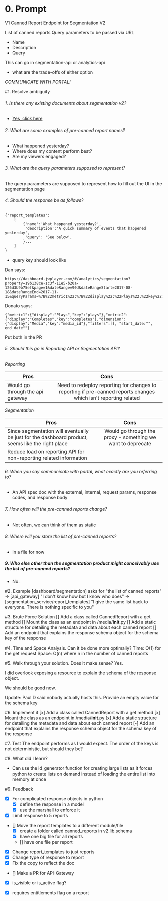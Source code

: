 # 0. Prompt

V1 Canned Report Endpoint for Segmentation V2

List of canned reports
Query parameters to be passed via URL
* Name
* Description
* Query

This can go in segmentation-api or analytics-api
+ what are the trade-offs of either option

*COMMUNICATE WITH PORTAL!*

#1. Resolve ambiguity
###### 1. Is there any existing documents about segmentation v2?
* [Yes, click here](https://jwplayer.atlassian.net/wiki/spaces/AN/pages/70621721/Segmentation+V2) 

###### 2. What are some examples of pre-canned report names?
* What happened yesterday? 
* Where does my content perform best? 
* Are my viewers engaged?

###### 3. *What are the query parameters supposed to represent?*
The query parameters are supposed to represent how to fill out the UI in the segmentation page

###### 4. Should the response be as follows?
```
{'report_templates':
    [
        {'name':'What happened yesterday?', 
         'description':'A quick summary of events that happened yesterday', 
         'query': 'See below',
        }...
    ]
}
```

* query key should look like

Dan says:
```buildoutcfg
https://dashboard.jwplayer.com/#/analytics/segmentation?property=19b138ce-1c3f-11e5-b20a-126d3b9b75ef&page=1&dateRange=90d&dateRangeStart=2017-08-18&dateRangeEnd=2017-11-15&queryParams=%7B%22metric1%22:%7B%22display%22:%22Plays%22,%22key%22:%22plays%22%7D,%22metric2%22:%7B%22display%22:%22Completes%22,%22key%22:%22completes%22%7D,%22dimension%22:%7B%22display%22:%22Media%22,%22key%22:%22media_id%22%7D,%22filters%22:%5B%5D%7D&forceDateRangeUpdate&pageLength=l
```

Donato says:
```buildoutcfg
{"metric1":{"display":"Plays","key":"plays"},"metric2":{"display":"Completes","key":"completes"},"dimension":{"display":"Media","key":"media_id"},"filters":[], "start_date:"", end_date""}
```

Put both in the PR
###### 5. Should this go in Reporting API or Segmentation API?

*Reporting*

| Pros          | Cons          |
| ------------- |:-------------:|
| Would go through the api gateway     | Need to redeploy reporting for changes to reporting if pre-canned reports changes which isn't reporting related |

*Segmentation*

| Pros          | Cons          |
| ------------- |:-------------:|
| Since segmentation will eventually be just for the dashboard product, seems like the right place      | Would go through the proxy - something we want to deprecate |
| Reduce load on reporting API for non-reporting related information


###### 6. When you say communicate with portal, what exactly are you referring to?
* An API spec doc with the external, internal, request params, response codes, and response body

###### 7. How often will the pre-canned reports change?
* Not often, we can think of them as static

###### 8. Where will you store the list of pre-canned reports?
* In a file for now

##### 9. Who else other than the segmentation product might conceivably use the list of pre-canned reports?
* No.

#2. Example
[dashboard/segmentation] asks for "the list of canned reports" -> [api_gateway] "I don't know how but I know who does"
-> [segmentation_service/report_templates] "I give the same list back to everyone. There is nothing specific to you"

#3. Brute Force Solution
[] Add a class called CannedReport with a get method
[] Mount the class as an endpoint in /media/__init__.py
[] Add a static structure for detailing the metadata and data about each canned report
[] Add an endpoint that explains the response schema object for the schema key of the response

#4. Time and Space Analysis. Can it be done more optimally?
Time: O(1) for the get request
Space: O(n) where n in the number of canned reports

#5. Walk through your solution. Does it make sense?
Yes. 

I did overlook exposing a resource to explain the schema of the response object.

We should be good now. 

Update: Paul D said nobody actually hosts this. Provide an empty value for the schema key

#6. Implement it
[x] Add a class called CannedReport with a get method
[x] Mount the class as an endpoint in /media/__init__.py
[x] Add a static structure for detailing the metadata and data about each canned report
[-] Add an endpoint that explains the response schema object for the schema key of the response

#7. Test
The endpoint performs as I would expect. The order of the keys is not deterministic, but should they be?

#8. What did I learn?
* Can use the id_generator function for creating large lists as it forces python to create lists on demand instead of loading the entire list into memory at once

#9. Feedback
* [x] For complicated response objects in python
    - [x] define the response in a model 
    - [x] use the marshall to enforce it
* [x] Limit response to 5 reports
* [] Move the report templates to a different module/file
    - [x] create a folder called canned_reports in v2.lib.schema
    - [x] have one big file for all reports 
    - [] have one file per report 
* [x] Change report_templates to just reports
* [x] Change type of response to report
* [x] Fix the copy to reflect the doc
* [] Make a PR for API-Gateway
* [x] is_visible or is_active flag?
* [x] requires entitlements flag on a report

    
    
